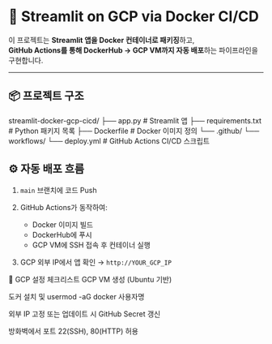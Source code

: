 # 🚀 Streamlit on GCP via Docker CI/CD

이 프로젝트는 **Streamlit 앱을 Docker 컨테이너로 패키징**하고,  
**GitHub Actions를 통해 DockerHub → GCP VM까지 자동 배포**하는 파이프라인을 구현합니다.

---

## 📦 프로젝트 구조

streamlit-docker-gcp-cicd/
├── app.py # Streamlit 앱
├── requirements.txt # Python 패키지 목록
├── Dockerfile # Docker 이미지 정의
└── .github/
└── workflows/
└── deploy.yml # GitHub Actions CI/CD 스크립트




## ⚙️ 자동 배포 흐름

1. `main` 브랜치에 코드 Push
2. GitHub Actions가 동작하여:
   - Docker 이미지 빌드
   - DockerHub에 푸시
   - GCP VM에 SSH 접속 후 컨테이너 실행

3. GCP 외부 IP에서 앱 확인 → `http://YOUR_GCP_IP`


📍 GCP 설정 체크리스트
 GCP VM 생성 (Ubuntu 기반)

 도커 설치 및 usermod -aG docker 사용자명

 외부 IP 고정 또는 업데이트 시 GitHub Secret 갱신

 방화벽에서 포트 22(SSH), 80(HTTP) 허용



